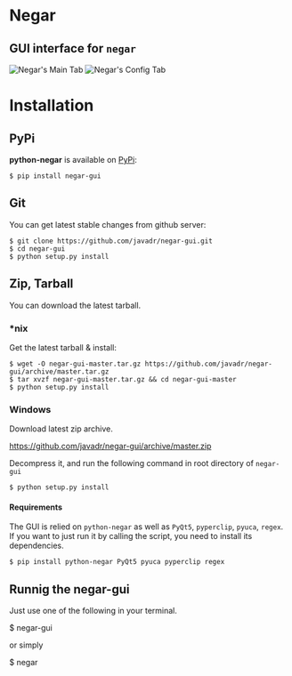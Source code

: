 ﻿Negar
======
GUI interface for `negar`
---

![Negar's Main Tab](https://github.com/javadr/negar-gui/raw/master/images/maintab.png)
![Negar's Config Tab](https://github.com/javadr/negar-gui/raw/master/images/configtab.png)


Installation
==============

## PyPi

**python-negar** is available on [PyPi](http://pypi.python.org/pypi/negar-gui):

    $ pip install negar-gui

## Git

You can get latest stable changes from github server:

    $ git clone https://github.com/javadr/negar-gui.git
    $ cd negar-gui
    $ python setup.py install

## Zip, Tarball

You can download the latest tarball.

### *nix

Get the latest tarball & install:

    $ wget -O negar-gui-master.tar.gz https://github.com/javadr/negar-gui/archive/master.tar.gz
    $ tar xvzf negar-gui-master.tar.gz && cd negar-gui-master
    $ python setup.py install

### Windows

Download latest zip archive.

https://github.com/javadr/negar-gui/archive/master.zip

Decompress it, and run the following command in root directory of `negar-gui`

    $ python setup.py install

#### Requirements
The GUI is relied on `python-negar` as well as `PyQt5`, `pyperclip`, `pyuca`, `regex`.
If you want to just run it by calling the script, you need to install its dependencies.

    $ pip install python-negar PyQt5 pyuca pyperclip regex

## Runnig the negar-gui
Just use one of the following in your terminal.

   $ negar-gui

or simply

   $ negar
